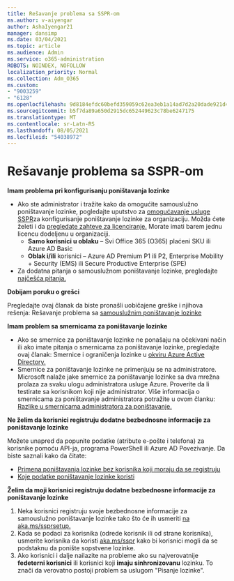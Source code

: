 ```yaml
---
title: Rešavanje problema sa SSPR-om
ms.author: v-aiyengar
author: AshaIyengar21
manager: dansimp
ms.date: 03/04/2021
ms.topic: article
ms.audience: Admin
ms.service: o365-administration
ROBOTS: NOINDEX, NOFOLLOW
localization_priority: Normal
ms.collection: Adm_O365
ms.custom:
- "9003259"
- "6128"
ms.openlocfilehash: 9d8184efdc60befd359059c62ea3eb1a14ad7d2a20dade921d4a71e424f52033
ms.sourcegitcommit: b5f7da89a650d2915dc652449623c78be6247175
ms.translationtype: MT
ms.contentlocale: sr-Latn-RS
ms.lasthandoff: 08/05/2021
ms.locfileid: "54038972"
---
```

# <a name="troubleshoot-sspr"></a>Rešavanje problema sa SSPR-om

**Imam problema pri konfigurisanju poništavanja lozinke**

- Ako ste administrator i tražite kako da omogućite samouslužno poništavanje lozinke, pogledajte uputstvo za [omogućavanje usluge SSPR](https://docs.microsoft.com/azure/active-directory/authentication/tutorial-enable-sspr)za konfigurisanje poništavanje lozinke za organizaciju. Možda ćete želeti i da [pregledate zahteve za licenciranje.](https://docs.microsoft.com/azure/active-directory/authentication/concept-sspr-licensing?WT.mc_id=Portal-Microsoft_Azure_Support) Morate imati barem jednu licencu dodeljenu u organizaciji.
    - **Samo korisnici u oblaku** – Svi Office 365 (O365) plaćeni SKU ili Azure AD Basic
    - **Oblak i/ili** korisnici – Azure AD Premium P1 ili P2, Enterprise Mobility + Security (EMS) ili Secure Productive Enterprise (SPE)
- Za dodatna pitanja o samouslužnom poništavanje lozinke, pregledajte [najčešća pitanja.](https://docs.microsoft.com/azure/active-directory/authentication/active-directory-passwords-faq?WT.mc_id=Portal-Microsoft_Azure_Support)

**Dobijam poruku o grešci**

Pregledajte ovaj članak da biste pronašli uobičajene greške i njihova rešenja: Rešavanje problema sa [samouslužnim poništavanje lozinke](https://docs.microsoft.com/azure/active-directory/authentication/active-directory-passwords-troubleshoot?WT.mc_id=Portal-Microsoft_Azure_Support)

**Imam problem sa smernicama za poništavanje lozinke**

- Ako se smernice za poništavanje lozinke ne ponašaju na očekivani način ili ako imate pitanja o smernicama za poništavanje lozinke, pregledajte ovaj članak: Smernice i ograničenja lozinke u [okviru Azure Active Directory.](https://docs.microsoft.com/azure/active-directory/authentication/concept-sspr-policy?WT.mc_id=Portal-Microsoft_Azure_Support)
- Smernice za poništavanje lozinke ne primenjuju se na administratore. Microsoft nalaže jake smernice za poništavanje lozinke sa dva mrežna prolaza za svaku ulogu administratora usluge Azure. Proverite da li testirate sa korisnikom koji nije administrator. Više informacija o smernicama za poništavanje administratora potražite u ovom članku: [Razlike u smernicama administratora za poništavanje.](https://docs.microsoft.com/azure/active-directory/authentication/concept-sspr-policy?WT.mc_id=Portal-Microsoft_Azure_Support#administrator-reset-policy-differences)

**Ne želim da korisnici registruju dodatne bezbednosne informacije za poništavanje lozinke**

Možete unapred da popunite podatke (atribute e-pošte i telefona) za korisnike pomoću API-ja, programa PowerShell ili Azure AD Povezivanje. Da biste saznali kako da čitate:

- [Primena poništavanja lozinke bez korisnika koji moraju da se registruju](https://docs.microsoft.com/azure/active-directory/active-directory-passwords-data?WT.mc_id=Portal-Microsoft_Azure_Support#set-and-read-authentication-data-using-powershell)
- [Koje podatke poništavanje lozinke koristi](https://docs.microsoft.com/azure/active-directory/active-directory-passwords-data?WT.mc_id=Portal-Microsoft_Azure_Support)

**Želim da moji korisnici registruju dodatne bezbednosne informacije za poništavanje lozinke**

1. Neka korisnici registruju svoje bezbednosne informacije za samouslužno poništavanje lozinke tako što će ih usmeriti [na aka.ms/ssprsetup.](https://mysignins.microsoft.com/security-info)
1. Kada se podaci za korisnika (odrede korisnik ili od strane korisnika), usmerite korisnika da koristi [aka.ms/sspr](https://passwordreset.microsoftonline.com/) kako bi korisnici mogli da se podstaknu da ponište sopstvene lozinke.
1. Ako korisnici i dalje nailazite na probleme ako su najverovatnije **fedeterni korisnici** ili korisnici koji **imaju sinhronizovanu** lozinku. To znači da verovatno postoji problem sa uslugom "Pisanje lozinke".